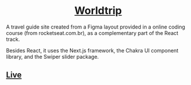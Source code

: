 <p align="center">
  <a href="https://fpc-worldtrip.vercel.app/">
    <h1 align="center">Worldtrip</h1>
  </a>
</p>
A travel guide site created from a Figma layout provided in a online coding course (from rocketseat.com.br), as a complementary part of the React track.

Besides React, it uses the Next.js framework, the Chakra UI component library, and the Swiper slider package.
<p>
  <a href="https://fpc-worldtrip.vercel.app/">
    <h2>Live</h2>
  </a>
</p>

